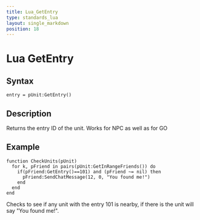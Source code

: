 ```yaml
---
title: Lua_GetEntry
type: standards_lua
layout: single_markdown
position: 18
---
```


# Lua GetEntry

## Syntax

```
entry = pUnit:GetEntry()
```

## Description

Returns the entry ID of the unit. Works for NPC as well as for GO

## Example

```
function CheckUnits(pUnit)
  for k, pFriend in pairs(pUnit:GetInRangeFriends()) do
    if(pFriend:GetEntry()==101) and (pFriend ~= nil) then
      pFriend:SendChatMessage(12, 0, "You found me!")
    end
  end
end
```

Checks to see if any unit with the entry 101 is nearby, if there is the unit will say "You found me!".